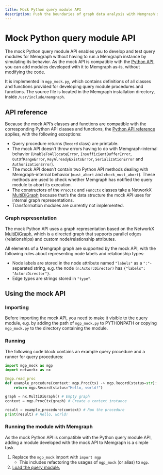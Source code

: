 ```yaml
---
title: Mock Python query module API
description: Push the boundaries of graph data analysis with Memgraph's mock Python API integration. You can learn more about how to leverage the mock Python API in our documentation. 
---
```


#  Mock Python query module API

The mock Python query module API enables you to develop and test query modules
for Memgraph without having to run a Memgraph instance by simulating its
behavior. As the mock API is compatible with the
[Python API](/custom-query-modules/python/python-api),
you can add modules developed with it to Memgraph as-is, without modifying the
code.

It is implemented in `mgp_mock.py`, which contains definitions of all
classes and functions provided for developing query module procedures and
functions. The source file is located in the Memgraph installation directory,
inside `/usr/include/memgraph`.

## API reference

Because the mock API’s classes and functions are compatible with the corresponding
Python API classes and functions, the
[Python API reference](/custom-query-modules/python/python-api)
applies, with the following exceptions:

* Query procedure returns (`Record` class) are printable.
* The mock API doesn’t throw errors having to do with Memgraph-internal
  behavior (`UnableToAllocateError`, `InsufficientBufferError`,
  `OutOfRangeError`, `KeyAlreadyExistsError`, `SerializationError` and
  `AuthorizationError`).
* The mock API doesn’t contain two Python API methods dealing with
  Memgraph-internal behavior (`must_abort` and `check_must_abort`).
  These methods are used to check whether Memgraph has notified the query
  module to abort its execution.
* The constructors of the `ProcCtx` and `FuncCtx` classes take a NetworkX
  [MultiDiGraph](https://networkx.org/documentation/stable/reference/classes/multidigraph.html)
  because that’s the data structure the mock API uses for internal graph
  representations.
* Transformation modules are currently not implemented.

### Graph representation

The mock Python API uses a graph representation based on the NetworkX
[MultiDiGraph](https://networkx.org/documentation/stable/reference/classes/multidigraph.html),
which is a directed graph that supports parallel edges (relationships) and
custom node/relationship attributes.

All elements of a Memgraph graph are supported by the mock API, with the
following rules about representing node labels and relationship types:

* Node labels are stored in the node attribute named `"labels"` as a
  `":"`-separated string, e.g. the node `(n:Actor:Director)` has
  `{"labels": "Actor:Director"}`.
* Edge types are strings stored in `"type"`.

## Using the mock API

### Importing

Before importing the mock API, you need to make it visible to the query module,
e.g. by adding the path of `mgp_mock.py` to PYTHONPATH or copying `mgp_mock.py`
to the directory containing the module.

### Running

The following code block contains an example query procedure and a runner for
query procedures:

```python
import mgp_mock as mgp
import networkx as nx

@mgp.read_proc
def example_procedure(context: mgp.ProcCtx) -> mgp.Record(status=str):
    return mgp.Record(status="Hello, world!")

graph = nx.MultiDiGraph() # Empty graph
context = mgp.ProcCtx(graph) # Create a context instance

result = example_procedure(context) # Run the procedure
print(result) # Hello, world!
```

### Running the module with Memgraph

As the mock Python API is compatible with the Python query module API, adding a
module developed with the mock API to Memgraph is a simple task.

1. Replace the `mgp_mock` import with `import mgp`
   * This includes refactoring the usages of `mgp_mock` (or alias) to `mgp`.
2. [Load the query module.](/custom-query-modules/manage-query-modules)
